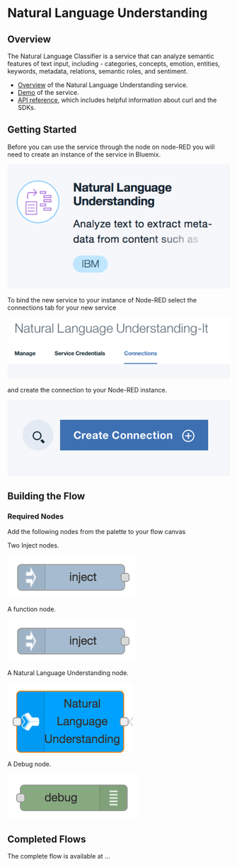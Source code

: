 # Natural Language Understanding

## Overview
The Natural Language Classifier is a service that can analyze semantic features of text input, including - categories, concepts, emotion, entities, keywords, metadata, relations, semantic roles, and sentiment.

- [Overview](https://www.ibm.com/watson/developercloud/doc/natural-language-understanding/) of the Natural Language Understanding service.
- [Demo](https://natural-language-understanding-demo.mybluemix.net/) of the service.
- [API reference](https://www.ibm.com/watson/developercloud/natural-language-understanding/api/), which includes helpful information about curl and the SDKs.

## Getting Started
Before you can use the service through the node on node-RED you will need to create an instance of the service in Bluemix.

![ScreenShot](images/nlu_service_tile.png)

To bind the new service to your instance of Node-RED select the connections tab for your new service

 ![ScreenShot](images/nlu_connections.png)

and create the connection to your Node-RED instance.

![ScreenShot](images/nlu_create_connection.png)


## Building the Flow

### Required Nodes
Add the following nodes from the palette to your flow canvas

Two Inject nodes.

![ScreenShot](images/nlu_inject_node.png)

A function node.

![ScreenShot](images/nlu_inject_node.png)

A Natural Language Understanding node.

![ScreenShot](images/nlu_nlu_node.png)

A Debug node.

![ScreenShot](images/nlu_debug_node.png) 

## Completed Flows
The complete flow is available at ...
